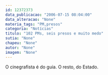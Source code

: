 ```yaml
---
id: 12372373
data_publicacao: "2006-07-15 08:04:00"
data_alteracao: "None"
materia_tags: "PM,presos"
categoria: "Notícias"
titulo: "102 PMs, seis presos e muito medo"
sutia: "None"
chapeu: "None"
autor: "None"
imagem: "None"
---
```

<p>O cinegrafista é do guia. O resto, do Estado. </p>

